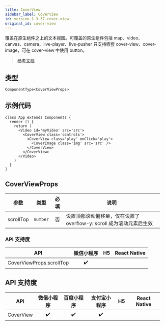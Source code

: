 ```yaml
---
title: CoverView
sidebar_label: CoverView
id: version-1.3.37-cover-view
original_id: cover-view
---
```


覆盖在原生组件之上的文本视图。可覆盖的原生组件包括 map、video、canvas、camera、live-player、live-pusher 只支持嵌套 cover-view、cover-image，可在 cover-view 中使用 button。

> [参考文档](https://developers.weixin.qq.com/miniprogram/dev/component/cover-view.html)

## 类型

```tsx
ComponentType<CoverViewProps>
```

## 示例代码

```tsx
class App extends Components {
  render () {
    return (
      <Video id='myVideo' src='src'>
        <CoverView class='controls'>
          <CoverView class='play' onClick='play'>
            <CoverImage class='img' src='src' />
          </CoverView>
        </CoverView>
      </Video>
    )
  }
}
```

## CoverViewProps

| 参数 | 类型 | 必填 | 说明 |
| --- | --- | :---: | --- |
| scrollTop | `number` | 否 | 设置顶部滚动偏移量，仅在设置了 overflow-y: scroll 成为滚动元素后生效 |

### API 支持度

| API | 微信小程序 | H5 | React Native |
| :---: | :---: | :---: | :---: |
| CoverViewProps.scrollTop | ✔️ |  |  |

## API 支持度

| API | 微信小程序 | 百度小程序 | 支付宝小程序 | H5 | React Native |
| :---: | :---: | :---: | :---: | :---: | :---: |
| CoverView | ✔️ | ✔️ | ✔️ |  |  |
